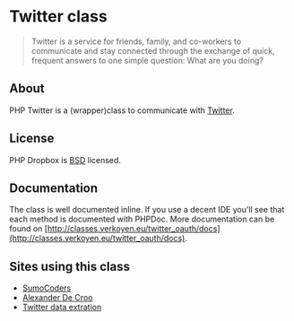 # Twitter class

> Twitter is a service for friends, family, and co-workers to communicate and stay connected through the exchange of quick, frequent answers to one simple question: What are you doing?

## About

PHP Twitter is a (wrapper)class to communicate with [Twitter](http://twitter.com).

## License

PHP Dropbox is [BSD](http://classes.verkoyen.eu/overview/bsd) licensed.

## Documentation

The class is well documented inline. If you use a decent IDE you'll see that each method is documented with PHPDoc.
More documentation can be found on [http://classes.verkoyen.eu/twitter_oauth/docs](http://classes.verkoyen.eu/twitter_oauth/docs).

## Sites using this class

* [SumoCoders](http://www.sumocoders.be)
* [Alexander De Croo](http://www.alexanderdecroo.be)
* [Twitter data extration](http://laurensgoessemantic.wordpress.com/2010/11/09/twitterdata-extraction/)
